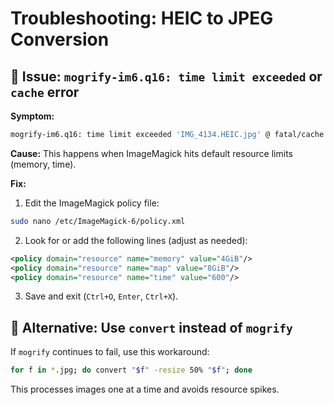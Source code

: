 # Troubleshooting: HEIC to JPEG Conversion

## 🧯 Issue: `mogrify-im6.q16: time limit exceeded` or `cache` error

**Symptom:**
```bash
mogrify-im6.q16: time limit exceeded 'IMG_4134.HEIC.jpg' @ fatal/cache.c/GetImagePixelCache/1867.
```

**Cause:**
This happens when ImageMagick hits default resource limits (memory, time).

**Fix:**

1. Edit the ImageMagick policy file:

```bash
sudo nano /etc/ImageMagick-6/policy.xml
```

2. Look for or add the following lines (adjust as needed):

```xml
<policy domain="resource" name="memory" value="4GiB"/>
<policy domain="resource" name="map" value="8GiB"/>
<policy domain="resource" name="time" value="600"/>
```

3. Save and exit (`Ctrl+O`, `Enter`, `Ctrl+X`).

## 🧯 Alternative: Use `convert` instead of `mogrify`

If `mogrify` continues to fail, use this workaround:

```bash
for f in *.jpg; do convert "$f" -resize 50% "$f"; done
```

This processes images one at a time and avoids resource spikes.